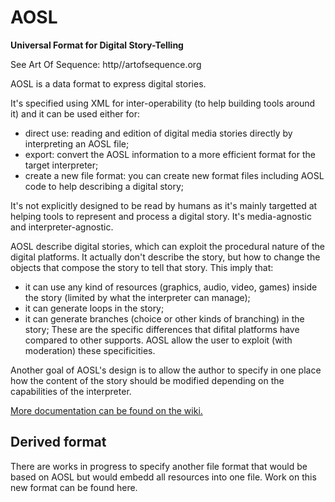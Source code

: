 AOSL
====

**Universal Format for Digital Story-Telling**

See Art Of Sequence: http//artofsequence.org

AOSL is a data format to express digital stories. 

It's specified using XML for inter-operability (to help building tools around it) and it can be used either for:

 - direct use: reading and edition of digital media stories directly by interpreting an AOSL file;
 - export: convert the AOSL information to a more efficient format for the target interpreter;
 - create a new file format: you can create new format files including AOSL code to help describing a digital story;

It's not explicitly designed to be read by humans as it's mainly targetted at helping tools to represent and process a digital story. 
It's media-agnostic and interpreter-agnostic.

AOSL describe digital stories, which can exploit the procedural nature of the digital platforms.
It actually don't describe the story, but how to change the objects that compose the story to tell that story.
This imply that:
 - it can use any kind of resources (graphics, audio, video, games) inside the story (limited by what the interpreter can manage);
 - it can generate loops in the story;
 - it can generate branches (choice or other kinds of branching) in the story;
These are the specific differences that difital platforms have compared to other supports.
AOSL allow the user to exploit (with moderation) these specificities.

Another goal of AOSL's design is to allow the author to specify in one place how the content of the story
should be modified depending on the capabilities of the interpreter.

[More documentation can be found on the wiki.](https://github.com/artofsequence/aosl/wiki)

## Derived format

There are works in progress to specify another file format that would be based on AOSL but would embedd all resources 
into one file. Work on this new format can be found here.
